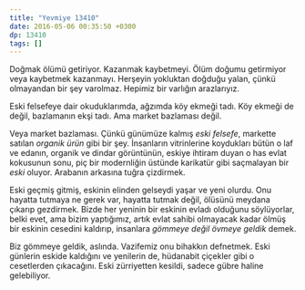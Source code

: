 ```yaml
---
title: "Yevmiye 13410"
date: 2016-05-06 00:35:50 +0300
dp: 13410
tags: []
---
```


Doğmak ölümü getiriyor. Kazanmak kaybetmeyi. Ölüm doğumu getirmiyor veya kaybetmek kazanmayı. Herşeyin yokluktan doğduğu yalan, çünkü olmayandan bir şey varolmaz. Hepimiz bir varlığın arazlarıyız. 

Eski felsefeye dair okuduklarımda, ağzımda köy ekmeği tadı. Köy ekmeği de değil, bazlamanın ekşi tadı. Ama market bazlaması değil. 

Veya market bazlaması. Çünkü günümüze kalmış *eski felsefe*, markette satılan *organik ürün* gibi bir şey. İnsanların vitrinlerine koydukları bütün o laf ve edanın, organik ve dindar görüntünün, eskiye ihtiram duyan o has evlat kokusunun sonu, piç bir modernliğin üstünde karikatür gibi saçmalayan bir *eski* oluyor. Arabanın arkasına tuğra çizdirmek.
 
Eski geçmiş gitmiş, eskinin elinden gelseydi yaşar ve yeni olurdu. Onu hayatta tutmaya ne gerek var, hayatta tutmak değil, ölüsünü meydana çıkarıp gezdirmek. Bizde her yeninin bir eskinin evladı olduğunu söylüyorlar, belki evet, ama bizim yaptığımız, artık evlat sahibi olmayacak kadar ölmüş bir eskinin cesedini kaldırıp, insanlara *gömmeye değil övmeye geldik* demek. 

Biz gömmeye geldik, aslında. Vazifemiz onu bihakkın defnetmek. Eski günlerin eskide kaldığını ve yenilerin de, hüdanabit çiçekler gibi o cesetlerden çıkacağını. Eski zürriyetten kesildi, sadece gübre haline gelebiliyor.  


